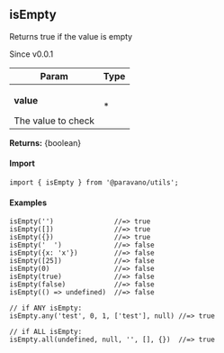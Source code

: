 <h2>isEmpty</h2>
<p>Returns true if the value is empty</p>
<p>Since v0.0.1</p>
<table>
      <thead>
      <tr>
        <th>Param</th>
        <th>Type</th></tr>
      </thead>
      <tbody><tr><td><p><b>value</b></p>The value to check</td><td>*</td></tr></tbody>
    </table><p><b>Returns:</b> {boolean}</p>
<h4>Import</h4>

```
import { isEmpty } from '@paravano/utils';
```

  <h4>Examples</h4>




```    
isEmpty('')               //=> true
isEmpty([])               //=> true
isEmpty({})               //=> true
isEmpty('  ')             //=> false
isEmpty({x: 'x'})         //=> false
isEmpty([25])             //=> false
isEmpty(0)                //=> false
isEmpty(true)             //=> false
isEmpty(false)            //=> false
isEmpty(() => undefined)  //=> false

// if ANY isEmpty:
isEmpty.any('test', 0, 1, ['test'], null) //=> true

// if ALL isEmpty:
isEmpty.all(undefined, null, '', [], {})  //=> true
```

    